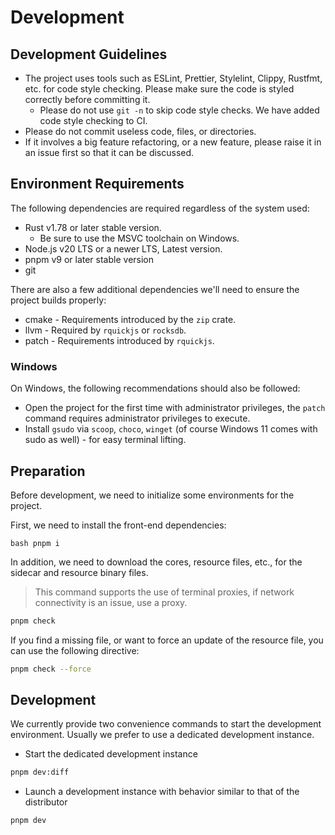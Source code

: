 # Development

## Development Guidelines

- The project uses tools such as ESLint, Prettier, Stylelint, Clippy, Rustfmt, etc. for code style checking. Please make sure the code is styled correctly before committing it.
  - Please do not use `git -n` to skip code style checks. We have added code style checking to CI.
- Please do not commit useless code, files, or directories.
- If it involves a big feature refactoring, or a new feature, please raise it in an issue first so that it can be discussed.

## Environment Requirements

The following dependencies are required regardless of the system used:

- Rust v1.78 or later stable version.
  - Be sure to use the MSVC toolchain on Windows.
- Node.js v20 LTS or a newer LTS, Latest version.
- pnpm v9 or later stable version
- git

There are also a few additional dependencies we'll need to ensure the project builds properly:

- cmake - Requirements introduced by the `zip` crate.
- llvm - Required by `rquickjs` or `rocksdb`.
- patch - Requirements introduced by `rquickjs`.

### Windows

On Windows, the following recommendations should also be followed:

- Open the project for the first time with administrator privileges, the `patch` command requires administrator privileges to execute.
- Install `gsudo` via `scoop`, `choco`, `winget` (of course Windows 11 comes with sudo as well) - for easy terminal lifting.

## Preparation

Before development, we need to initialize some environments for the project.

First, we need to install the front-end dependencies:

`bash
pnpm i
`

In addition, we need to download the cores, resource files, etc., for the sidecar and resource binary files.

> This command supports the use of terminal proxies, if network connectivity is an issue, use a proxy.

```bash
pnpm check
```

If you find a missing file, or want to force an update of the resource file, you can use the following directive:

```bash
pnpm check --force
```

## Development

We currently provide two convenience commands to start the development environment. Usually we prefer to use a dedicated development instance.

- Start the dedicated development instance

```bash
pnpm dev:diff
```

- Launch a development instance with behavior similar to that of the distributor

```bash
pnpm dev
```
